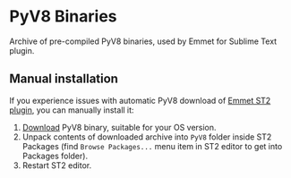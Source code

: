 PyV8 Binaries
=============

Archive of pre-compiled PyV8 binaries, used by Emmet for Sublime Text plugin.

## Manual installation

If you experience issues with automatic PyV8 download of [Emmet ST2 plugin](https://github.com/sergeche/emmet-sublime), you can manually install it:

1. [Download](/emmetio/pyv8-binaries/downloads) PyV8 binary, suitable for your OS version.
2. Unpack contents of downloaded archive into `PyV8` folder inside ST2 Packages (find `Browse Packages...` menu item in ST2 editor to get into Packages folder).
3. Restart ST2 editor.